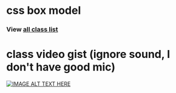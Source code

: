 # css box model
### View [all class list](https://github.com/poloey/feni)  
# class video gist (ignore sound, I don't have good mic)
[![IMAGE ALT TEXT HERE](https://img.youtube.com/vi/6ymudDvrCiw/0.jpg)](https://www.youtube.com/watch?v=6ymudDvrCiw)
